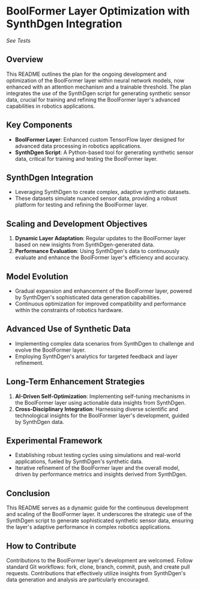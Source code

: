 # BoolFormer Layer Optimization with SynthDgen Integration
*See Tests*

## Overview
This README outlines the plan for the ongoing development and optimization of the BoolFormer layer within neural network models, now enhanced with an attention mechanism and a trainable threshold. The plan integrates the use of the SynthDgen script for generating synthetic sensor data, crucial for training and refining the BoolFormer layer's advanced capabilities in robotics applications.

## Key Components
- **BoolFormer Layer**: Enhanced custom TensorFlow layer designed for advanced data processing in robotics applications.
- **SynthDgen Script**: A Python-based tool for generating synthetic sensor data, critical for training and testing the BoolFormer layer.

## SynthDgen Integration
- Leveraging SynthDgen to create complex, adaptive synthetic datasets.
- These datasets simulate nuanced sensor data, providing a robust platform for testing and refining the BoolFormer layer.

## Scaling and Development Objectives
1. **Dynamic Layer Adaptation**: Regular updates to the BoolFormer layer based on new insights from SynthDgen-generated data.
2. **Performance Evaluation**: Using SynthDgen's data to continuously evaluate and enhance the BoolFormer layer's efficiency and accuracy.

## Model Evolution
- Gradual expansion and enhancement of the BoolFormer layer, powered by SynthDgen's sophisticated data generation capabilities.
- Continuous optimization for improved compatibility and performance within the constraints of robotics hardware.

## Advanced Use of Synthetic Data
- Implementing complex data scenarios from SynthDgen to challenge and evolve the BoolFormer layer.
- Employing SynthDgen's analytics for targeted feedback and layer refinement.

## Long-Term Enhancement Strategies
1. **AI-Driven Self-Optimization**: Implementing self-tuning mechanisms in the BoolFormer layer using actionable data insights from SynthDgen.
2. **Cross-Disciplinary Integration**: Harnessing diverse scientific and technological insights for the BoolFormer layer's development, guided by SynthDgen data.

## Experimental Framework
- Establishing robust testing cycles using simulations and real-world applications, fueled by SynthDgen's synthetic data.
- Iterative refinement of the BoolFormer layer and the overall model, driven by performance metrics and insights derived from SynthDgen.

## Conclusion
This README serves as a dynamic guide for the continuous development and scaling of the BoolFormer layer. It underscores the strategic use of the SynthDgen script to generate sophisticated synthetic sensor data, ensuring the layer's adaptive performance in complex robotics applications.

## How to Contribute
Contributions to the BoolFormer layer's development are welcomed. Follow standard Git workflows: fork, clone, branch, commit, push, and create pull requests. Contributions that effectively utilize insights from SynthDgen's data generation and analysis are particularly encouraged.
